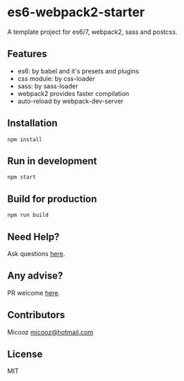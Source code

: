 # es6-webpack2-starter

A template project for es6/7, webpack2, sass and postcss.

## Features

* es6: by babel and it's presets and plugins
* css module: by css-loader
* sass: by sass-loader
* webpack2 provides faster compilation
* auto-reload by webpack-dev-server

## Installation

    npm install

## Run in development

    npm start

## Build for production

    npm run build
    
## Need Help?

Ask questions [here](https://github.com/micooz/es6-webpack2-starter/issues).

## Any advise?

PR welcome [here](https://github.com/micooz/es6-webpack2-starter/pulls).

## Contributors

Micooz <micooz@hotmail.com>

## License

MIT